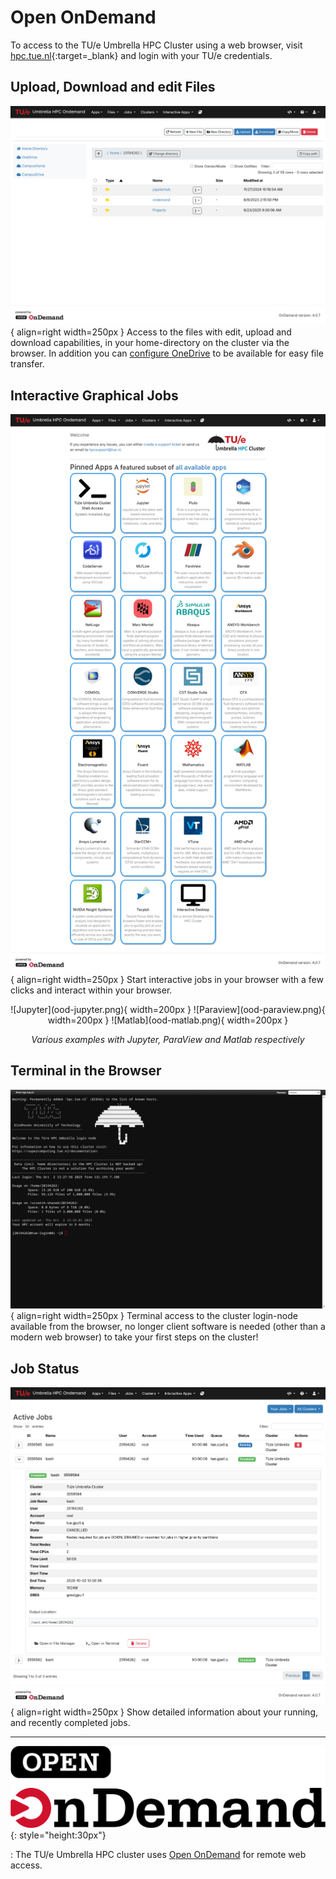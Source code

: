 # Open OnDemand

To access to the TU/e Umbrella HPC Cluster using a web browser, visit [hpc.tue.nl](https://hpc.tue.nl){:target=_blank} and login with your TU/e credentials.

## Upload, Download and edit Files

![Files](ood-files.png){ align=right width=250px }
Access to the files with edit, upload and download capabilities, in your home-directory on the cluster via the browser. In addition you can [configure OneDrive](../data/onedrive.md) to be available for easy file transfer.

<div style="clear: both" markdown></div>

## Interactive Graphical Jobs

![Dashboard](ood-dashboard.png){ align=right width=250px }
Start interactive jobs in your browser with a few clicks and interact within your browser.

<p style="text-align: center" markdown>
![Jupyter](ood-jupyter.png){ width=200px }
![Paraview](ood-paraview.png){ width=200px }
![Matlab](ood-matlab.png){ width=200px }
</p>

<p style="text-align: center; font-style: italic">Various examples with Jupyter, ParaView and Matlab respectively</p>

<div style="clear: both" markdown></div>

## Terminal in the Browser

![Terminal](ood-terminal.png){ align=right width=250px }
Terminal access to the cluster login-node available from the browser, no longer client software is needed (other than a modern web browser) to take your first steps on the cluster!

<div style="clear: both" markdown></div>

## Job Status

![Terminal](ood-jobs.png){ align=right width=250px }
Show detailed information about your running, and recently completed jobs.

<div style="clear: both" markdown></div>

---

![Open OnDemand logo](ood-logo.png){: style="height:30px"}

:   The TU/e Umbrella HPC cluster uses [Open OnDemand](https://openondemand.org/) for remote web access.
